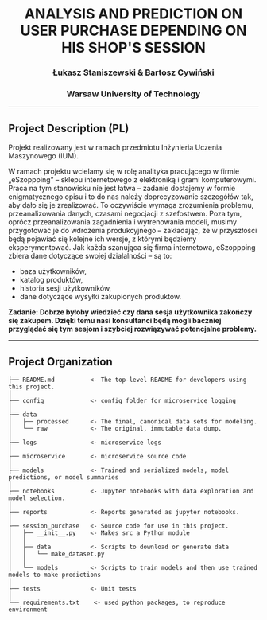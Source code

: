 <h1 align="center"> ANALYSIS AND PREDICTION ON USER PURCHASE DEPENDING ON HIS SHOP'S SESSION </h1>
<h3 align="center">Łukasz Staniszewski & Bartosz Cywiński</h1>
<h3 align="center">Warsaw University of Technology</h1>

------------
Project Description (PL)
------------
Projekt realizowany jest w ramach przedmiotu Inżynieria Uczenia Maszynowego (IUM).

W ramach projektu wcielamy się w rolę analityka pracującego w firmie „eSzoppping” – sklepu internetowego z elektroniką i grami komputerowymi. Praca na tym stanowisku nie jest łatwa – zadanie dostajemy w formie enigmatycznego opisu i to do nas należy doprecyzowanie szczegółów tak, aby dało się je zrealizować. To oczywiście wymaga zrozumienia problemu, przeanalizowania danych, czasami negocjacji z szefostwem. Poza tym, oprócz przeanalizowania zagadnienia i wytrenowania modeli, musimy przygotować je do wdrożenia produkcyjnego – zakładając, że w przyszłości będą pojawiać się kolejne ich wersje, z którymi będziemy
eksperymentować. Jak każda szanująca się firma internetowa, eSzoppping zbiera dane dotyczące swojej działalności –
są to:
+ baza użytkowników,
+ katalog produktów,
+ historia sesji użytkowników,
+ dane dotyczące wysyłki zakupionych produktów.

<b>Zadanie: Dobrze byłoby wiedzieć czy dana sesja użytkownika zakończy się zakupem. Dzięki temu
nasi konsultanci będą mogli baczniej przyglądać się tym sesjom i szybciej rozwiązywać
potencjalne problemy.</b>

------------

Project Organization
------------

    ├── README.md          <- The top-level README for developers using this project.
    │
    ├── config             <- config folder for microservice logging 
    │
    ├── data
    │   ├── processed      <- The final, canonical data sets for modeling.
    │   └── raw            <- The original, immutable data dump.
    │
    ├── logs               <- microservice logs
    │
    ├── microservice       <- microservice source code
    │
    ├── models             <- Trained and serialized models, model predictions, or model summaries
    │
    ├── notebooks          <- Jupyter notebooks with data exploration and model selection.
    │
    ├── reports            <- Reports generated as jupyter notebooks.
    │
    ├── session_purchase   <- Source code for use in this project.
    │   ├── __init__.py    <- Makes src a Python module
    │   │
    │   ├── data           <- Scripts to download or generate data
    │   │   └── make_dataset.py
    │   │
    │   └── models         <- Scripts to train models and then use trained models to make predictions
    │
    ├── tests              <- Unit tests
    │
    └── requirements.txt    <- used python packages, to reproduce environment
